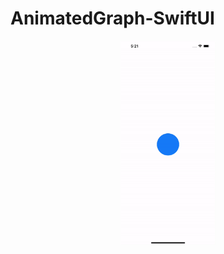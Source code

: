 # AnimatedGraph-SwiftUI

<p align="center">
  <img src="AnimatedGraph.gif" width="30%" height="30%"/>
</p>
